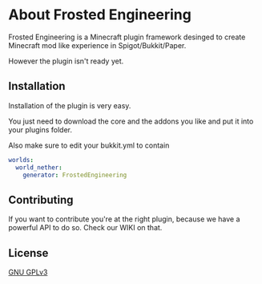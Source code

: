 # About Frosted Engineering

Frosted Engineering is a Minecraft plugin framework desinged to create Minecraft mod like experience in Spigot/Bukkit/Paper.

However the plugin isn't ready yet.
## Installation

Installation of the plugin is very easy.

You just need to download the core and the addons you like and put it into your plugins folder.

Also make sure to edit your bukkit.yml to contain
```yml
worlds:
  world_nether:
    generator: FrostedEngineering
```



## Contributing
If you want to contribute you're at the right plugin, because we have a powerful API to do so. Check our WIKI on that.

## License
[GNU GPLv3](https://choosealicense.com/licenses/gpl-3.0/)

